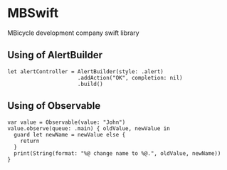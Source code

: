 # MBSwift
MBicycle development company swift library

## Using of AlertBuilder
```
let alertController = AlertBuilder(style: .alert)
                      .addAction("OK", completion: nil)
                      .build()
```

## Using of Observable

```
var value = Observable(value: "John")
value.observe(queue: .main) { oldValue, newValue in
  guard let newName = newValue else {
    return
  }
  print(String(format: "%@ change name to %@.", oldValue, newName))
}
```
